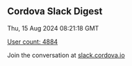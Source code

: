 ## Cordova Slack Digest
Thu, 15 Aug 2024 08:21:18 GMT

[User count: 4884](https://cordova.slack.com/)


Join the conversation at [slack.cordova.io](http://slack.cordova.io/)
